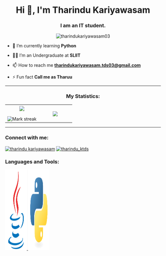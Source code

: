 <h1 align="center">Hi 👋, I'm Tharindu Kariyawasam</h1>
<h3 align="center">I am an IT student.</h3>

<p align="center"> <img src="https://komarev.com/ghpvc/?username=tharindukariyawasam03&label=Profile%20views&color=0e75b6&style=flat" alt="tharindukariyawasam03" /> </p>


- 🌱 I’m currently learning **Python**

- 🧑‍🎓 I’m an Undergraduate at **SLIIT**

- 📫 How to reach me **tharindukariyawasam.tds03@gmail.com**

- ⚡ Fun fact **Call me as Tharuu**

---

<h3 align="center">My Statistics:</h3>
<p align="center">
<table align="center">
<tr border="none">
<td width="50%" align="center">
  
  <img  align="center"  src="https://github-readme-stats.vercel.app/api?username=tharindukariyawasam03&theme=dark&show_icons=true&count_private=true" />
  <br></br>
  <img  title="🔥 Get streak stats for your profile at git.io/streak-stats" alt="Mark streak" src="https://github-readme-streak-stats.herokuapp.com/?user=tharindukariyawasam03&theme=dark&hide_border=false" /> 
</td>
<td width="50%" align="center">

  <img  align="center"  src="https://github-readme-stats.anuraghazra1.vercel.app/api/top-langs/?username=tharindukariyawasam03&theme=dark&hide_border=false&no-bg=true&no-frame=true&langs_count=10"/>
  
  </td>
</tr>
</table>

---

<h3 align="left">Connect with me:</h3>
<p align="left">
<a href="https://fb.com/tharindu kariyawasam" target="blank"><img align="center" src="https://raw.githubusercontent.com/rahuldkjain/github-profile-readme-generator/master/src/images/icons/Social/facebook.svg" alt="tharindu kariyawasam" height="130" width="40" /></a>
<a href="https://instagram.com/tharindu_ktds" target="blank"><img align="center" src="https://raw.githubusercontent.com/rahuldkjain/github-profile-readme-generator/master/src/images/icons/Social/instagram.svg" alt="tharindu_ktds" height="130" width="40" /></a>
</p>

<h3 align="left">Languages and Tools:</h3>
<p align="left"> <a href="https://www.java.com" target="_blank" rel="noreferrer"> <img src="https://raw.githubusercontent.com/devicons/devicon/master/icons/java/java-original.svg" alt="java" width="70" height="260"/> </a> <a href="https://www.python.org" target="_blank" rel="noreferrer"> <img src="https://raw.githubusercontent.com/devicons/devicon/master/icons/python/python-original.svg" alt="python" width="70" height="260"/> </a> </p>
